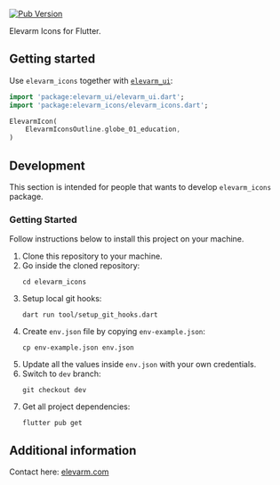 [![Pub Version](https://img.shields.io/pub/v/elevarm_icons?color=blueviolet)](https://pub.dev/packages/elevarm_icons)

Elevarm Icons for Flutter.

## Getting started

Use `elevarm_icons` together with [`elevarm_ui`](https://pub.dev/packages/elevarm_ui):

```dart
import 'package:elevarm_ui/elevarm_ui.dart';
import 'package:elevarm_icons/elevarm_icons.dart';

ElevarmIcon(
    ElevarmIconsOutline.globe_01_education,
)
```

## Development

This section is intended for people that wants to develop `elevarm_icons` package.

### Getting Started

Follow instructions below to install this project on your machine.

1. Clone this repository to your machine.
2. Go inside the cloned repository:
   ```shell
   cd elevarm_icons
   ```
3. Setup local git hooks:
   ```shell
   dart run tool/setup_git_hooks.dart
   ```
4. Create `env.json` file by copying `env-example.json`:
   ```shell
   cp env-example.json env.json
   ```
5. Update all the values inside `env.json` with your own credentials.
6. Switch to `dev` branch:
   ```shell
   git checkout dev
   ```
7. Get all project dependencies:
   ```shell
   flutter pub get
   ```

## Additional information

Contact here: <a href="https://elevarm.com">elevarm.com</a>